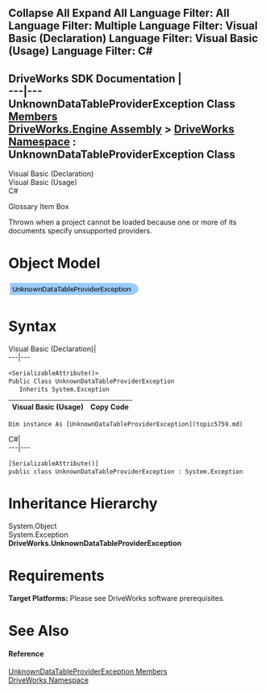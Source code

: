        

 Collapse All Expand All  Language Filter: All  Language Filter: Multiple  Language Filter: Visual Basic (Declaration) Language Filter: Visual Basic (Usage) Language Filter: C#  
---  
DriveWorks SDK Documentation  |   
---|---  
UnknownDataTableProviderException Class   
[Members](topic5760.md)   
[DriveWorks.Engine Assembly](topic2156.md) > [DriveWorks Namespace](topic2159.md) : UnknownDataTableProviderException Class  
---  
  
Visual Basic (Declaration)    
Visual Basic (Usage)    
C# 

Glossary Item Box

Thrown when a project cannot be loaded because one or more of its documents specify unsupported providers. 

# Object Model

![](dotnetdiagramimages/image294.png)

# Syntax

Visual Basic (Declaration)|   
---|---  
      
    
    <SerializableAttribute()>
    Public Class UnknownDataTableProviderException 
       Inherits System.Exception  
  
Visual Basic (Usage)| Copy Code  
---|---  
      
    
    Dim instance As [UnknownDataTableProviderException](topic5759.md)  
  
C#|   
---|---  
      
    
    [SerializableAttribute()]
    public class UnknownDataTableProviderException : System.Exception   
  
# Inheritance Hierarchy

System.Object  
System.Exception  
**DriveWorks.UnknownDataTableProviderException**  


# Requirements

**Target Platforms:** Please see DriveWorks software prerequisites.

# See Also

#### Reference

[UnknownDataTableProviderException Members](topic5760.md)   
[DriveWorks Namespace](topic2159.md)


